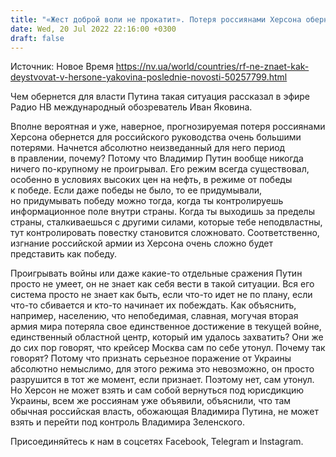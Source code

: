 ```yaml
---
title: "«Жест доброй воли не прокатит». Потеря россиянами Херсона обернется для режима Путина неизведанным периодом правления — Яковина"
date: Wed, 20 Jul 2022 22:16:00 +0300
draft: false
---
```

Источник: Новое Время https://nv.ua/world/countries/rf-ne-znaet-kak-deystvovat-v-hersone-yakovina-poslednie-novosti-50257799.html


 Чем обернется для власти Путина такая ситуация рассказал в эфире Радио НВ международный обозреватель Иван Яковина.

Вполне вероятная и уже, наверное, прогнозируемая потеря россиянами Херсона обернется для российского руководства очень большими потерями. Начнется абсолютно неизведанный для него период в правлении, почему? Потому что Владимир Путин вообще никогда ничего по-крупному не проигрывал. Его режим всегда существовал, особенно в условиях высоких цен на нефть, в режиме от победы к победе. Если даже победы не было, то ее придумывали, но придумывать победу можно тогда, когда ты контролируешь информационное поле внутри страны. Когда ты выходишь за пределы страны, сталкиваешься с другими силами, которые тебе неподвластны, тут контролировать повестку становится сложновато. Соответственно, изгнание российской армии из Херсона очень сложно будет представить как победу.

Проигрывать войны или даже какие-то отдельные сражения Путин просто не умеет, он не знает как себя вести в такой ситуации. Вся его система просто не знает как быть, если что-то идет не по плану, если что-то сбивается и кто-то начинает их побеждать. Как объяснить, например, населению, что непобедимая, славная, могучая вторая армия мира потеряла свое единственное достижение в текущей войне, единственный областной центр, который им удалось захватить? Они же до сих пор говорят, что крейсер Москва сам по себе утонул. Почему так говорят? Потому что признать серьезное поражение от Украины абсолютно немыслимо, для этого режима это невозможно, он просто разрушится в тот же момент, если признает. Поэтому нет, сам утонул. Но Херсон не может взять и сам собой вернуться под юрисдикцию Украины, всем же россиянам уже объявили, объяснили, что там обычная российская власть, обожающая Владимира Путина, не может взять и перейти под контроль Владимира Зеленского.

Присоединяйтесь к нам в соцсетях Facebook, Telegram и Instagram.

